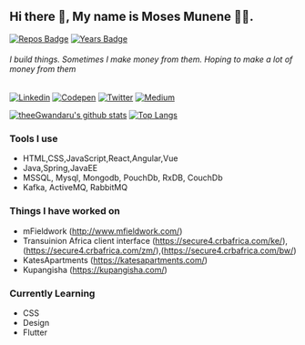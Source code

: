 ## Hi there 👋, My name is Moses Munene 🧑‍💻.

[![Repos Badge](https://badges.pufler.dev/repos/theeGwandaru)](https://badges.pufler.dev)  [![Years Badge](https://badges.pufler.dev/years/theeGwandaru)](https://badges.pufler.dev)

###### I build things. Sometimes I make money from them. Hoping to make a lot of money from them 



[![Linkedin](https://img.shields.io/badge/LinkedIn-blue.svg?style=for-the-badge&logo=linkedin)](https://www.linkedin.com/in/moses-munene-43844174/)
[![Codepen](https://img.shields.io/badge/Codepen-green.svg?style=for-the-badge&logo=codepen)](https://codepen.io/theeGwandaru)
[![Twitter](https://img.shields.io/badge/Twitter-skyblue.svg?style=for-the-badge&logo=twitter)](https://twitter.com/MosesGwandaru)
[![Medium](https://img.shields.io/badge/medium-black.svg?style=for-the-badge&logo=medium)](https://medium.com/@Ndazi)

[![theeGwandaru's github stats](https://github-readme-stats.vercel.app/api?username=theeGwandaru&count_private=true&show_icons=true&theme=nightowl)](https://github.com/theeGwandaru/)  [![Top Langs](https://github-readme-stats.vercel.app/api/top-langs/?username=theeGwandaru&layout=compact&count_private=true)](https://github.com/theeGwandaru/)

### Tools I use
 - HTML,CSS,JavaScript,React,Angular,Vue
 - Java,Spring,JavaEE
 - MSSQL, Mysql, Mongodb, PouchDb, RxDB, CouchDb
 - Kafka, ActiveMQ, RabbitMQ 

### Things I have worked on
- mFieldwork (http://www.mfieldwork.com/)
- Transuinion Africa client interface (https://secure4.crbafrica.com/ke/),(https://secure4.crbafrica.com/zm/),(https://secure4.crbafrica.com/bw/)
- KatesApartments (https://katesapartments.com/)
- Kupangisha (https://kupangisha.com/)


### Currently Learning
- CSS
- Design
- Flutter
